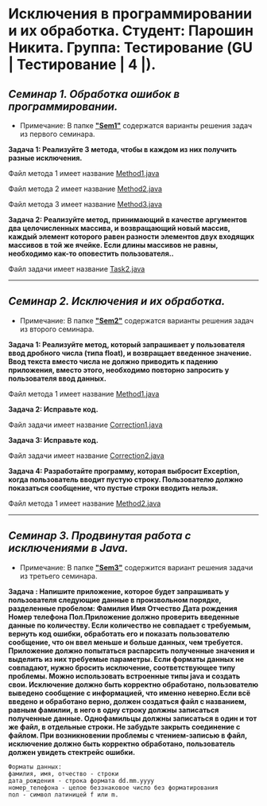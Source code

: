 # Исключения в программировании и их обработка. Студент: Парошин Никита. Группа: Тестирование (GU | Тестирование | 4 |).

## *Семинар 1. Обработка ошибок в программировании.*

* Примечание: В папке [__"Sem1"__](https://github.com/Fajijes/Exceptions/tree/main/Sem1) содержатся варианты решения задач из первого семинара.

__Задача 1: Реализуйте 3 метода, чтобы в каждом из них получить разные исключения.__
    
Файл метода 1 имеет название [Method1.java](https://github.com/Fajijes/Exceptions/blob/main/Sem1/Task1/Method1.java)


Файл метода 2 имеет название [Method2.java](https://github.com/Fajijes/Exceptions/blob/main/Sem1/Task1/Method2.java)

Файл метода 3 имеет название [Method3.java](https://github.com/Fajijes/Exceptions/blob/main/Sem1/Task1/Method2.java)

__Задача 2: Реализуйте метод, принимающий в качестве аргументов два целочисленных массива, и возвращающий новый массив, каждый элемент которого равен разности элементов двух входящих массивов в той же ячейке. Если длины массивов не равны, необходимо как-то оповестить пользователя..__
    
Файл задачи имеет название [Task2.java](https://github.com/Fajijes/Exceptions/blob/main/Sem1/Task2/Task2.java)

---
## *Семинар 2. Исключения и их обработка.*

* Примечание: В папке [__"Sem2"__](https://github.com/Fajijes/Exceptions/tree/main/Sem2) содержатся варианты решения задач из второго семинара.

__Задача 1: Реализуйте метод, который запрашивает у пользователя ввод дробного числа (типа float), и возвращает введенное значение. Ввод текста вместо числа не должно приводить к падению приложения, вместо этого, необходимо повторно запросить у пользователя ввод данных.__
    
Файл метода 1 имеет название [Method1.java](https://github.com/Fajijes/Exceptions/blob/main/Sem2/Method1.java)

__Задача 2: Исправьте код.__
    
Файл задачи имеет название [Correction1.java](https://github.com/Fajijes/Exceptions/blob/main/Sem2/Correction1.java)

__Задача 3: Исправьте код.__
    
Файл задачи имеет название [Correction2.java](https://github.com/Fajijes/Exceptions/blob/main/Sem2/Correction2.java)

__Задача 4: Разработайте программу, которая выбросит Exception, когда пользователь вводит пустую строку. Пользователю должно показаться сообщение, что пустые строки вводить нельзя.__
    
Файл метода 1 имеет название [Method2.java](https://github.com/Fajijes/Exceptions/blob/main/Sem2/Method2.java)

---
## *Семинар 3. Продвинутая работа с исключениями в Java.*

* Примечание: В папке [__"Sem3"__](https://github.com/Fajijes/Exceptions/tree/main/Sem3) содержится вариант решения задачи из третьего семинара.

__Задача : Напишите приложение, которое будет запрашивать у пользователя следующие данные в произвольном порядке, разделенные пробелом: Фамилия Имя Отчество Дата рождения Номер телефона Пол.Приложение должно проверить введенные данные по количеству. Если количество не совпадает с требуемым, вернуть код ошибки, обработать его и показать пользователю сообщение, что он ввел меньше и больше данных, чем требуется. Приложение должно попытаться распарсить полученные значения и выделить из них требуемые параметры. Если форматы данных не совпадают, нужно бросить исключение, соответствующее типу проблемы. Можно использовать встроенные типы java и создать свои. Исключение должно быть корректно обработано, пользователю выведено сообщение с информацией, что именно неверно.Если всё введено и обработано верно, должен создаться файл с названием, равным фамилии, в него в одну строку должны записаться полученные данные. Однофамильцы должны записаться в один и тот же файл, в отдельные строки. Не забудьте закрыть соединение с файлом. При возникновении проблемы с чтением-записью в файл, исключение должно быть корректно обработано, пользователь должен увидеть стектрейс ошибки.__

    Форматы данных: 
    фамилия, имя, отчество - строки 
    дата_рождения - строка формата dd.mm.yyyy 
    номер_телефона - целое беззнаковое число без форматирования 
    пол - символ латиницей f или m. 

